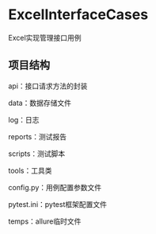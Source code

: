 # ExcelInterfaceCases
 Excel实现管理接口用例

## 项目结构
api：接口请求方法的封装

data：数据存储文件

log：日志

reports：测试报告

scripts：测试脚本

tools：工具类

config.py：用例配置参数文件

pytest.ini：pytest框架配置文件

temps：allure临时文件